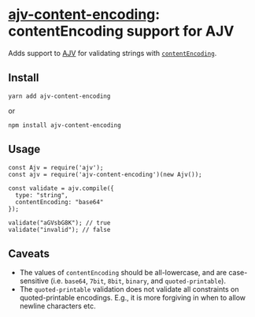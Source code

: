 # [ajv-content-encoding](https://el-tramo.be/ajv-content-encoding): contentEncoding support for AJV

Adds support to [AJV](https://github.com/epoberezkin/ajv) for validating 
strings with [`contentEncoding`](https://json-schema.org/draft-07/json-schema-validation.html#rfc.section.8).

## Install

    yarn add ajv-content-encoding

or

    npm install ajv-content-encoding

## Usage 

    const Ajv = require('ajv');
    const ajv = require('ajv-content-encoding')(new Ajv());

    const validate = ajv.compile({
      type: "string",
      contentEncoding: "base64"
    });

    validate("aGVsbG8K"); // true
    validate("invalid"); // false


## Caveats

- The values of `contentEncoding` should be all-lowercase, and are case-sensitive
  (i.e. `base64`, `7bit`, `8bit`, `binary`, and `quoted-printable`).
- The `quoted-printable` validation does not validate all constraints on quoted-printable encodings. 
  E.g., it is more forgiving in when to allow newline characters etc.
